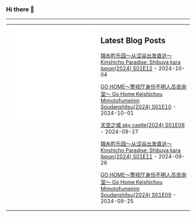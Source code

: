 ### Hi there 👋

<!--
**etng/etng** is a ✨ _special_ ✨ repository because its `README.md` (this file) appears on your GitHub profile.

Here are some ideas to get you started:

- 🔭 I’m currently working on ...
- 🌱 I’m currently learning ...
- 👯 I’m looking to collaborate on ...
- 🤔 I’m looking for help with ...
- 💬 Ask me about ...
- 📫 How to reach me: ...
- 😄 Pronouns: ...
- ⚡ Fun fact: ...
-->


---

<table>
<tr>
<td valign="top" width="50%">
<img src="metrics.svg" alt="Metric" />
</td>
<td valign="top" width="50%">

## Latest Blog Posts
<!-- blog start -->
[锦糸町乐园～从涩谷出发直达～ Kinshicho Paradise: Shibuya kara Ippon(2024) S01E12](http://www.fanxinzhui.com/rr/2579#S01E12) - 2024-10-04

[GO HOME～警视厅身份不明人员咨询室～ Go Home Keishichou Mimotofumeinin Soudanshitsu(2024) S01E10](http://www.fanxinzhui.com/rr/2580#S01E10) - 2024-10-01

[天空之城 sky castle(2024) S01E09](http://www.fanxinzhui.com/rr/2583#S01E09) - 2024-09-27

[锦糸町乐园～从涩谷出发直达～ Kinshicho Paradise: Shibuya kara Ippon(2024) S01E11](http://www.fanxinzhui.com/rr/2579#S01E11) - 2024-09-26

[GO HOME～警视厅身份不明人员咨询室～ Go Home Keishichou Mimotofumeinin Soudanshitsu(2024) S01E09](http://www.fanxinzhui.com/rr/2580#S01E09) - 2024-09-25
<!-- blog end -->

</td></tr></table>

